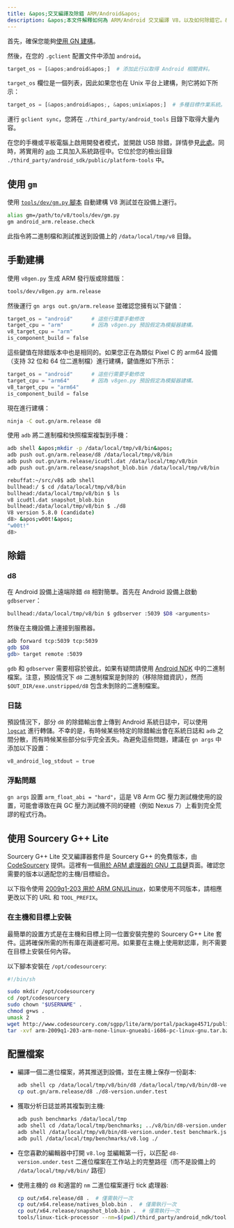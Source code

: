 ```yaml
---
title: &apos;交叉編譯及除錯 ARM/Android&apos;
description: &apos;本文件解釋如何為 ARM/Android 交叉編譯 V8，以及如何除錯它。&apos;
---
```

首先，確保您能夠[使用 GN 建構](/docs/build-gn)。

然後，在您的 `.gclient` 配置文件中添加 `android`。

```python
target_os = [&apos;android&apos;]  # 添加此行以取得 Android 相關資料。
```

`target_os` 欄位是一個列表，因此如果您也在 Unix 平台上建構，則它將如下所示：

```python
target_os = [&apos;android&apos;, &apos;unix&apos;]  # 多種目標作業系統。
```

運行 `gclient sync`，您將在 `./third_party/android_tools` 目錄下取得大量內容。

在您的手機或平板電腦上啟用開發者模式，並開啟 USB 除錯，詳情參見[此處](https://developer.android.com/studio/run/device.html)。同時，將實用的 [`adb`](https://developer.android.com/studio/command-line/adb.html) 工具加入系統路徑中。它位於您的檢出目錄 `./third_party/android_sdk/public/platform-tools` 中。

## 使用 `gm`

使用 [`tools/dev/gm.py` 腳本](/docs/build-gn#gm) 自動建構 V8 測試並在設備上運行。

```bash
alias gm=/path/to/v8/tools/dev/gm.py
gm android_arm.release.check
```

此指令將二進制檔和測試推送到設備上的 `/data/local/tmp/v8` 目錄。

## 手動建構

使用 `v8gen.py` 生成 ARM 發行版或除錯版：

```bash
tools/dev/v8gen.py arm.release
```

然後運行 `gn args out.gn/arm.release` 並確認您擁有以下鍵值：

```python
target_os = "android"      # 這些行需要手動修改
target_cpu = "arm"         # 因為 v8gen.py 預設假定為模擬器建構。
v8_target_cpu = "arm"
is_component_build = false
```

這些鍵值在除錯版本中也是相同的。如果您正在為類似 Pixel C 的 arm64 設備（支持 32 位和 64 位二進制檔）進行建構，鍵值應如下所示：

```python
target_os = "android"      # 這些行需要手動修改
target_cpu = "arm64"       # 因為 v8gen.py 預設假定為模擬器建構。
v8_target_cpu = "arm64"
is_component_build = false
```

現在進行建構：

```bash
ninja -C out.gn/arm.release d8
```

使用 `adb` 將二進制檔和快照檔案複製到手機：

```bash
adb shell &apos;mkdir -p /data/local/tmp/v8/bin&apos;
adb push out.gn/arm.release/d8 /data/local/tmp/v8/bin
adb push out.gn/arm.release/icudtl.dat /data/local/tmp/v8/bin
adb push out.gn/arm.release/snapshot_blob.bin /data/local/tmp/v8/bin
```

```bash
rebuffat:~/src/v8$ adb shell
bullhead:/ $ cd /data/local/tmp/v8/bin
bullhead:/data/local/tmp/v8/bin $ ls
v8 icudtl.dat snapshot_blob.bin
bullhead:/data/local/tmp/v8/bin $ ./d8
V8 version 5.8.0 (candidate)
d8> &apos;w00t!&apos;
"w00t!"
d8>
```

## 除錯

### d8

在 Android 設備上遠端除錯 `d8` 相對簡單。首先在 Android 設備上啟動 `gdbserver`：

```bash
bullhead:/data/local/tmp/v8/bin $ gdbserver :5039 $D8 <arguments>
```

然後在主機設備上連接到服務器。

```bash
adb forward tcp:5039 tcp:5039
gdb $D8
gdb> target remote :5039
```

`gdb` 和 `gdbserver` 需要相容於彼此，如果有疑問請使用 [Android NDK](https://developer.android.com/ndk) 中的二進制檔案。注意，預設情況下 `d8` 二進制檔案是剝除的（移除除錯資訊），然而 `$OUT_DIR/exe.unstripped/d8` 包含未剝除的二進制檔案。

### 日誌

預設情況下，部分 `d8` 的除錯輸出會上傳到 Android 系統日誌中，可以使用 [`logcat`](https://developer.android.com/studio/command-line/logcat) 進行轉儲。不幸的是，有時候某些特定的除錯輸出會在系統日誌和 `adb` 之間分散，而有時候某些部分似乎完全丟失。為避免這些問題，建議在 `gn args` 中添加以下設置：

```python
v8_android_log_stdout = true
```

### 浮點問題

`gn args` 設置 `arm_float_abi = "hard"`，這是 V8 Arm GC 壓力測試機使用的設置，可能會導致在與 GC 壓力測試機不同的硬體（例如 Nexus 7）上看到完全荒謬的程式行為。

## 使用 Sourcery G++ Lite

Sourcery G++ Lite 交叉編譯器套件是 Sourcery G++ 的免費版本，由 [CodeSourcery](http://www.codesourcery.com/) 提供。這裡有一個[用於 ARM 處理器的 GNU 工具鏈](http://www.codesourcery.com/sgpp/lite/arm)頁面。確認您需要的版本以適配您的主機/目標組合。

以下指令使用 [2009q1-203 用於 ARM GNU/Linux](http://www.codesourcery.com/sgpp/lite/arm/portal/release858)，如果使用不同版本，請相應更改以下的 URL 和 `TOOL_PREFIX`。

### 在主機和目標上安裝

最簡單的設置方式是在主機和目標上同一位置安裝完整的 Sourcery G++ Lite 套件。這將確保所需的所有庫在兩邊都可用。如果要在主機上使用默認庫，則不需要在目標上安裝任何內容。

以下腳本安裝在 `/opt/codesourcery`:

```bash
#!/bin/sh

sudo mkdir /opt/codesourcery
cd /opt/codesourcery
sudo chown "$USERNAME" .
chmod g+ws .
umask 2
wget http://www.codesourcery.com/sgpp/lite/arm/portal/package4571/public/arm-none-linux-gnueabi/arm-2009q1-203-arm-none-linux-gnueabi-i686-pc-linux-gnu.tar.bz2
tar -xvf arm-2009q1-203-arm-none-linux-gnueabi-i686-pc-linux-gnu.tar.bz2
```

## 配置檔案

- 編譯一個二進位檔案，將其推送到設備，並在主機上保存一份副本:

    ```bash
    adb shell cp /data/local/tmp/v8/bin/d8 /data/local/tmp/v8/bin/d8-version.under.test
    cp out.gn/arm.release/d8 ./d8-version.under.test
    ```

- 獲取分析日誌並將其複製到主機:

    ```bash
    adb push benchmarks /data/local/tmp
    adb shell cd /data/local/tmp/benchmarks; ../v8/bin/d8-version.under.test run.js --prof
    adb shell /data/local/tmp/v8/bin/d8-version.under.test benchmark.js --prof
    adb pull /data/local/tmp/benchmarks/v8.log ./
    ```

- 在您喜歡的編輯器中打開 `v8.log` 並編輯第一行，以匹配 `d8-version.under.test` 二進位檔案在工作站上的完整路徑（而不是設備上的 `/data/local/tmp/v8/bin/` 路徑）

- 使用主機的 `d8` 和適當的 `nm` 二進位檔案運行 tick 處理器:

    ```bash
    cp out/x64.release/d8 .  # 僅需執行一次
    cp out/x64.release/natives_blob.bin .  # 僅需執行一次
    cp out/x64.release/snapshot_blob.bin .  # 僅需執行一次
    tools/linux-tick-processor --nm=$(pwd)/third_party/android_ndk/toolchains/arm-linux-androideabi-4.9/prebuilt/linux-x86_64/bin/arm-linux-androideabi-nm
    ```
